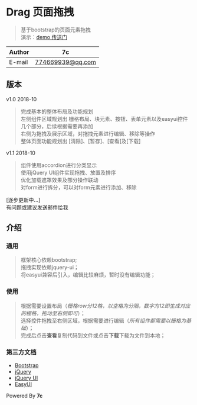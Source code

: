 

# Drag 页面拖拽
>基于bootstrap的页面元素拖拽  
演示：[demo 传送门](https://7cming.github.io/drag/build/drag.html)  

|Author|7c|
|----------|-----------------
|E-mail    |774669939@qq.com

## 版本
v1.0 2018-10
> 完成基本的整体布局及功能规划  
左侧组件区域规划出 栅格布局、块元素、按钮、表单元素以及easyui控件几个部分，后续根据需要再添加  
右侧为拖拽及展示区域，对拖拽元素进行编辑、移除等操作  
整体页面功能规划出 [清除]、[暂存]、[查看]及[下载]  

v1.1 2018-10
> 组件使用accordion进行分类显示  
使用jQuery UI组件实现拖拽、放置及排序  
优化加载遮罩效果及部分操作联动  
对form进行拆分，可以对form元素进行添加、移除  

[逐步更新中...]  
有问题或建议发送邮件给我   

## 介绍

### 通用
>框架核心依赖bootstrap;  
拖拽实现依赖jquery-ui；  
将easyui兼容后引入，编辑比较麻烦，暂时没有编辑功能；  

### 使用
>根据需要设置布局（*栅格row分12格，以空格为分隔，数字为12即生成对应的栅格，拖动至右侧即可*）；  
选择控件拖拽至右侧区域，根据需要进行编辑（*所有组件都需要以栅格为基础*）；  
完成后点击**查看**复制代码到文件或点击**下载**下载为文件到本地；  

### 第三方文档
- [Bootstrap](http://www.bootcss.com/)  
- [jQuery](https://www.jquery123.com/)  
- [jQuery UI](http://www.css88.com/jquery-ui-api/)  
- [EasyUI](http://www.jeasyui.net/tutorial/)  
  
  
Powered By **7c**  
